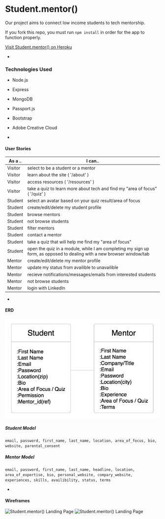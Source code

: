 # Student.mentor() 

Our project aims to connect low income students to tech mentorship.

If you fork this repo, you must run `npm install` in order for the app to function properly.

[Visit Student.mentor() on Heroku](https://blank.herokuapp.com/)

-

### Technologies Used

* Node.js

* Express

* MongoDB

* Passport.js

* Bootstrap

* Adobe Creative Cloud

-

#### User Stories

| As a .. | I can.. |
|---------|---------|
| Visitor | select to be a student or a mentor |
| Visitor | learn about the site ( '/about' ) |
| Visitor | access resources ( '/resources' ) |
| Visitor | take a quiz to learn more about tech and find my "area of focus" ( '/quiz' ) |
| Student | select an avatar based on your quiz result/area of focus |
| Student | create/edit/delete my student profile |
| Student | browse mentors |
| Student | not browse students |
| Student | filter mentors |
| Student | contact a mentor |
| Student | take a quiz that will help me find my "area of focus" |
| Student | open the quiz in a module, while I am completing my sign up form, as opposed to dealing with a new browser window/tab | 
| Mentor | create/edit/delete my mentor profile |
| Mentor | update my status from availible to unavailible |
| Mentor | recieve notifications/messages/emails from interested students |
| Mentor | not browse students |
| Mentor | login with LinkedIn |

-

#### ERD

![ Student.mentor() ERD ](readme/erd.jpg)

##### Student Model
``` email, password, first_name, last_name, location, area_of_focus, bio, website, parental_consent ```

##### Mentor Model
``` email, password, first_name, last_name, headline, location, area_of_expertise, bio, personal_website, compary_website, experiences, skills, availibility, status, terms ```

-

#### Wireframes

![ Student.mentor() Landing Page ](readme/ux01.png)
![ Student.mentor() Landing Page ](readme/ux02.png)
